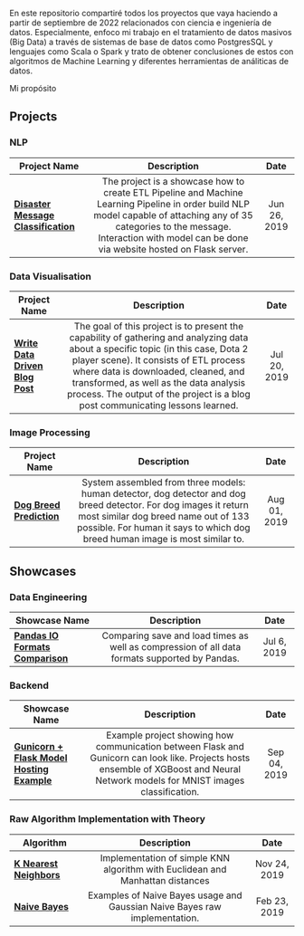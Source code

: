 En este repositorio compartiré todos los proyectos que vaya haciendo a partir de septiembre de 2022 relacionados con ciencia e ingeniería de datos. Especialmente, enfoco mi trabajo en el tratamiento de datos masivos (Big Data) a través de sistemas de base de datos como PostgresSQL y lenguajes como Scala o Spark y trato de obtener conclusiones de estos con algoritmos de Machine Learning y diferentes herramientas de análiticas de datos.

Mi propósito 



## Projects

### NLP
| Project Name | Description | Date |
| ------------- |:-------------:|:-------------:|
| **[Disaster Message Classification](https://github.com/FisherKK/Portfolio/tree/master/Projects/Disaster-Response-Classification)** | The project is a showcase how to create ETL Pipeline and Machine Learning Pipeline in order build NLP model capable of attaching any of 35 categories to the message. Interaction with model can be done via website hosted on Flask server.| Jun 26, 2019 |

### Data Visualisation
| Project Name | Description | Date |
| ------------- |:-------------:|:-------------:|
| **[Write Data Driven Blog Post](https://github.com/FisherKK/Portfolio/tree/master/Projects/Dota-Analysis)** | The goal of this project is to present the capability of gathering and analyzing data about a specific topic  (in this case, Dota 2 player scene). It consists of ETL process where data is downloaded, cleaned, and transformed, as well as the data analysis process. The output of the project is a blog post communicating lessons learned. | Jul 20, 2019 |

### Image Processing
| Project Name | Description | Date |
| ------------- |:-------------:|:-------------:|
| **[Dog Breed Prediction](https://github.com/FisherKK/Portfolio/tree/master/Projects/Dog-Breed-Prediction)** | System assembled from three models: human detector, dog detector and dog breed detector. For dog images it return most similar dog breed name out of 133 possible. For human it says to which dog breed human image is most similar to. | Aug 01, 2019 |

## Showcases

### Data Engineering
| Showcase Name | Description | Date |
| ------------- |:-------------:|:-------------:|
| **[Pandas IO Formats Comparison](https://github.com/FisherKK/Portfolio/blob/master/Showcases/Data%20Engineering/Pandas%20IO%20Formats%20Comparison/Pandas%20IO%20Formats%20Comparison.ipynb)** | Comparing save and load times as well as compression of all data formats supported by Pandas. | Jul 6, 2019 |

### Backend
| Showcase Name | Description | Date |
| ------------- |:-------------:|:-------------:|
| **[Gunicorn + Flask Model Hosting Example](https://github.com/FisherKK/Portfolio/tree/master/Showcases/Backend/gunicorn-flask-model-hosting)** | Example project showing how communication between Flask and Gunicorn can look like. Projects hosts ensemble of XGBoost and Neural Network models for MNIST images classification. | Sep 04, 2019 |

### Raw Algorithm Implementation with Theory
| Algorithm | Description | Date |
| ------------- |:-------------:|:-------------:|
| **[K Nearest Neighbors](https://github.com/FisherKK/Portfolio/blob/master/Showcases/Machine%20Learning/Raw/K%20Nearest%20Neighbors%20-%20Raw%20Implementation.ipynb)** | Implementation of simple KNN algorithm with Euclidean and Manhattan distances | Nov 24, 2019 |
| **[Naive Bayes](https://github.com/FisherKK/Portfolio/blob/master/Showcases/Machine%20Learning/Raw/Naive%20Bayes%20-%20Raw%20Implementation.ipynb)** | Examples of Naive Bayes usage and Gaussian Naive Bayes raw implementation. | Feb 23, 2019 |



